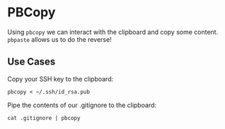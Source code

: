 # PBCopy

Using `pbcopy` we can interact with the clipboard and copy some content. `pbpaste` allows us to do the reverse!

## Use Cases
Copy your SSH key to the clipboard:
```
pbcopy < ~/.ssh/id_rsa.pub
```

Pipe the contents of our .gitignore to the clipboard:
```
cat .gitignore | pbcopy
```